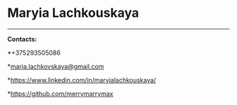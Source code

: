 # Maryia Lachkouskaya
**********
**Contacts:**


*+375293505086


*maria.lachkovskaya@gmail.com


*https://www.linkedin.com/in/maryialachkouskaya/


*https://github.com/merrymarrymax


